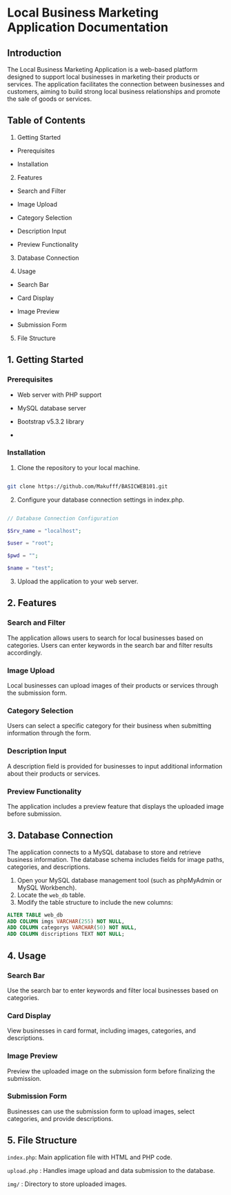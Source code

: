   

# Local Business Marketing Application Documentation

  

## Introduction

  

The Local Business Marketing Application is a web-based platform designed to support local businesses in marketing their products or services. The application facilitates the connection between businesses and customers, aiming to build strong local business relationships and promote the sale of goods or services.

  

  

## Table of Contents

  

1. Getting Started

- Prerequisites

- Installation

  

2. Features

- Search and Filter

- Image Upload

- Category Selection

- Description Input

- Preview Functionality

3. Database Connection

4. Usage

- Search Bar

- Card Display

- Image Preview

- Submission Form

5. File Structure

  

## 1. Getting Started

  

### Prerequisites

- Web server with PHP support

- MySQL database server

- Bootstrap v5.3.2 library

-

### Installation

1. Clone the repository to your local machine.

```bash

git clone https://github.com/Makufff/BASICWEB101.git

```

2. Configure your database connection settings in index.php.

```php

// Database Connection Configuration

$Srv_name = "localhost";

$user = "root";

$pwd = "";

$name = "test";

```

3. Upload the application to your web server.

## 2. Features

  

### Search and Filter

The application allows users to search for local businesses based on categories. Users can enter keywords in the search bar and filter results accordingly.

### Image Upload

Local businesses can upload images of their products or services through the submission form.

### Category Selection

Users can select a specific category for their business when submitting information through the form.

### Description Input

A description field is provided for businesses to input additional information about their products or services.

### Preview Functionality

The application includes a preview feature that displays the uploaded image before submission.

  

## 3. Database Connection

  

The application connects to a MySQL database to store and retrieve business information. The database schema includes fields for image paths, categories, and descriptions.

1.  Open your MySQL database management tool (such as phpMyAdmin or MySQL Workbench).
2.  Locate the `web_db` table.
3.  Modify the table structure to include the new columns:
```sql 
ALTER TABLE web_db
ADD COLUMN imgs VARCHAR(255) NOT NULL,
ADD COLUMN categorys VARCHAR(50) NOT NULL,
ADD COLUMN discriptions TEXT NOT NULL;
```
  

## 4. Usage

  

### Search Bar

Use the search bar to enter keywords and filter local businesses based on categories.

### Card Display

View businesses in card format, including images, categories, and descriptions.

### Image Preview

Preview the uploaded image on the submission form before finalizing the submission.

### Submission Form

Businesses can use the submission form to upload images, select categories, and provide descriptions.

## 5. File Structure

  

```index.php```: Main application file with HTML and PHP code.

```upload.php``` : Handles image upload and data submission to the database.

```img/``` : Directory to store uploaded images.